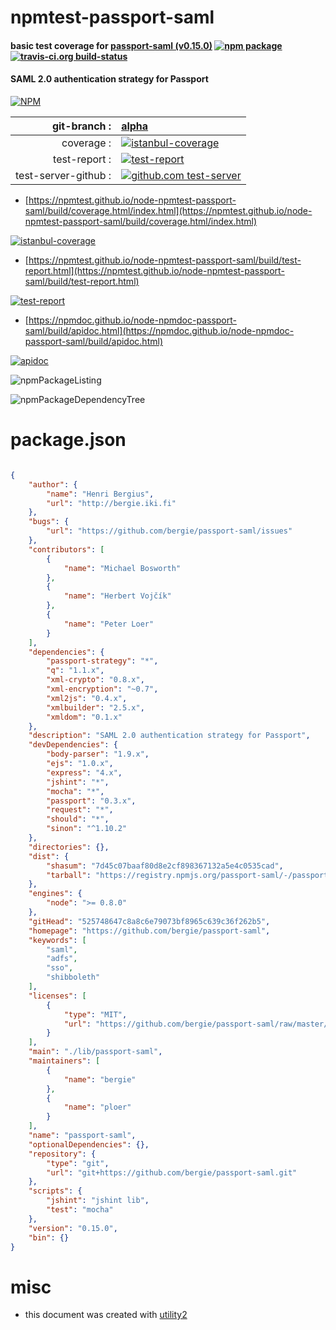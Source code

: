 # npmtest-passport-saml

#### basic test coverage for  [passport-saml (v0.15.0)](https://github.com/bergie/passport-saml)  [![npm package](https://img.shields.io/npm/v/npmtest-passport-saml.svg?style=flat-square)](https://www.npmjs.org/package/npmtest-passport-saml) [![travis-ci.org build-status](https://api.travis-ci.org/npmtest/node-npmtest-passport-saml.svg)](https://travis-ci.org/npmtest/node-npmtest-passport-saml)

#### SAML 2.0 authentication strategy for Passport

[![NPM](https://nodei.co/npm/passport-saml.png?downloads=true&downloadRank=true&stars=true)](https://www.npmjs.com/package/passport-saml)

| git-branch : | [alpha](https://github.com/npmtest/node-npmtest-passport-saml/tree/alpha)|
|--:|:--|
| coverage : | [![istanbul-coverage](https://npmtest.github.io/node-npmtest-passport-saml/build/coverage.badge.svg)](https://npmtest.github.io/node-npmtest-passport-saml/build/coverage.html/index.html)|
| test-report : | [![test-report](https://npmtest.github.io/node-npmtest-passport-saml/build/test-report.badge.svg)](https://npmtest.github.io/node-npmtest-passport-saml/build/test-report.html)|
| test-server-github : | [![github.com test-server](https://npmtest.github.io/node-npmtest-passport-saml/GitHub-Mark-32px.png)](https://npmtest.github.io/node-npmtest-passport-saml/build/app/index.html) | | build-artifacts : | [![build-artifacts](https://npmtest.github.io/node-npmtest-passport-saml/glyphicons_144_folder_open.png)](https://github.com/npmtest/node-npmtest-passport-saml/tree/gh-pages/build)|

- [https://npmtest.github.io/node-npmtest-passport-saml/build/coverage.html/index.html](https://npmtest.github.io/node-npmtest-passport-saml/build/coverage.html/index.html)

[![istanbul-coverage](https://npmtest.github.io/node-npmtest-passport-saml/build/screenCapture.buildCi.browser.%252Ftmp%252Fbuild%252Fcoverage.lib.html.png)](https://npmtest.github.io/node-npmtest-passport-saml/build/coverage.html/index.html)

- [https://npmtest.github.io/node-npmtest-passport-saml/build/test-report.html](https://npmtest.github.io/node-npmtest-passport-saml/build/test-report.html)

[![test-report](https://npmtest.github.io/node-npmtest-passport-saml/build/screenCapture.buildCi.browser.%252Ftmp%252Fbuild%252Ftest-report.html.png)](https://npmtest.github.io/node-npmtest-passport-saml/build/test-report.html)

- [https://npmdoc.github.io/node-npmdoc-passport-saml/build/apidoc.html](https://npmdoc.github.io/node-npmdoc-passport-saml/build/apidoc.html)

[![apidoc](https://npmdoc.github.io/node-npmdoc-passport-saml/build/screenCapture.buildCi.browser.%252Ftmp%252Fbuild%252Fapidoc.html.png)](https://npmdoc.github.io/node-npmdoc-passport-saml/build/apidoc.html)

![npmPackageListing](https://npmtest.github.io/node-npmtest-passport-saml/build/screenCapture.npmPackageListing.svg)

![npmPackageDependencyTree](https://npmtest.github.io/node-npmtest-passport-saml/build/screenCapture.npmPackageDependencyTree.svg)



# package.json

```json

{
    "author": {
        "name": "Henri Bergius",
        "url": "http://bergie.iki.fi"
    },
    "bugs": {
        "url": "https://github.com/bergie/passport-saml/issues"
    },
    "contributors": [
        {
            "name": "Michael Bosworth"
        },
        {
            "name": "Herbert Vojčík"
        },
        {
            "name": "Peter Loer"
        }
    ],
    "dependencies": {
        "passport-strategy": "*",
        "q": "1.1.x",
        "xml-crypto": "0.8.x",
        "xml-encryption": "~0.7",
        "xml2js": "0.4.x",
        "xmlbuilder": "2.5.x",
        "xmldom": "0.1.x"
    },
    "description": "SAML 2.0 authentication strategy for Passport",
    "devDependencies": {
        "body-parser": "1.9.x",
        "ejs": "1.0.x",
        "express": "4.x",
        "jshint": "*",
        "mocha": "*",
        "passport": "0.3.x",
        "request": "*",
        "should": "*",
        "sinon": "^1.10.2"
    },
    "directories": {},
    "dist": {
        "shasum": "7d45c07baaf80d8e2cf898367132a5e4c0535cad",
        "tarball": "https://registry.npmjs.org/passport-saml/-/passport-saml-0.15.0.tgz"
    },
    "engines": {
        "node": ">= 0.8.0"
    },
    "gitHead": "525748647c8a8c6e79073bf8965c639c36f262b5",
    "homepage": "https://github.com/bergie/passport-saml",
    "keywords": [
        "saml",
        "adfs",
        "sso",
        "shibboleth"
    ],
    "licenses": [
        {
            "type": "MIT",
            "url": "https://github.com/bergie/passport-saml/raw/master/LICENSE"
        }
    ],
    "main": "./lib/passport-saml",
    "maintainers": [
        {
            "name": "bergie"
        },
        {
            "name": "ploer"
        }
    ],
    "name": "passport-saml",
    "optionalDependencies": {},
    "repository": {
        "type": "git",
        "url": "git+https://github.com/bergie/passport-saml.git"
    },
    "scripts": {
        "jshint": "jshint lib",
        "test": "mocha"
    },
    "version": "0.15.0",
    "bin": {}
}
```



# misc
- this document was created with [utility2](https://github.com/kaizhu256/node-utility2)

